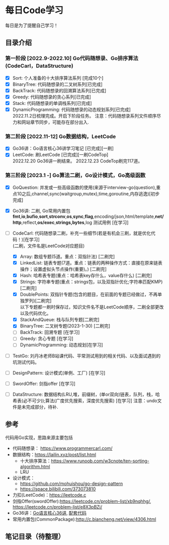 # 每日Code学习
每日是为了提醒自己学习！

## 目录介绍
### 第一阶段 [2022.9-2022.10] Go代码随想录、Go排序算法(CodeCarl，DataStructure)
- [x] Sort: 个人准备的十大排序算法系列 [完成10个]
- [x] BinaryTree: 代码随想录的二叉树系列[已完成]
- [x] BackTrack: 代码随想录的回溯算法系列[已完成]  
- [x] Greedy: 代码随想录的贪心系列[已完成]
- [x] Stack: 代码随想录的单调栈系列[已完成]
- [x] DynamicProgramming: 代码随想录的动态规划系列[已完成]   
2022.11.2日梳理完成。开启下阶段任务。
注意：代码随想录系列文件顺序尽力和网站章节同步，可能存在部分出入.  

### 第二阶段 [2022.11-12] Go数据结构，LeetCode
- [x] Go36讲：Go语言核心36讲学习笔记 [已完成][一刷]
- [x] LeetCode: 刷LeetCode [已完成][一刷CodeTop]  
2022.12.20 Go36讲一刷结束。
2022.12.23 CodeTop刷完117道。

### 第三阶段 [2023.1 -] Go算法二刷，Go设计模式，Go高级函数
- [x] GoQuestion: 并发或一些高级函数的使用(来源于interview-go(question),重点10之后,channel,sync(waitgroup,mutex),time,goroutine,内存逃逸)[初步完成]
- [x] Go36讲: 二刷, Go常用内置包**fmt**,**io**,**bufio**,**sort**,**strconv**,**os**,**sync**,**flag**,encoding/json,html/template,**net/http**,reflect,**os/exec**,**strings,bytes**,log 测试用例 [在学习]
- [ ] CodeCarl: 代码随想录二刷，补充一些细节(若是有机会三刷，就是优化代码！)[在学习]  
(二刷，文件名是LeetCode对应题目)
  - [x] Array: 数组专题(5道。重点：双指针法) [二刷完]
  - [x] LinkedList: 链表专题(7道。重点：链表的两种操作方式：直接在原来链表操作；设置虚拟头节点操作(重要)。) [二刷完]
  - [x] Hash: 哈希表专题(重点：哈希表key存什么，value存什么) [二刷完]
  - [x] Strings: 字符串专题(重点：strings包，以及双指针优化;字符串匹配KMP) [二刷完]
  - [x] DoublePoints: 双指针专题(包含的题目，在前面的专题已经做过，不再单独罗列)[二刷完]  
  以下专题都一刷时保存过，知识文件名不是LeetCode顺序，二刷全部更改以及代码优化。
  - [x] StackAndQueue: 栈与队列专题[二刷完]
  - [x] BinaryTree: 二叉树专题(2023-1-30) [二刷完]
  - [ ] BackTrack: 回溯专题 [在学习]
  - [ ] Greedy: 贪心专题 [在学习]
  - [ ] DynamicProgramming: 动态规划[在学习]
- [ ] TestGo: 刘丹冰老师B站课代码、平常测试用到的相关代码、以及面试遇到的坑测试代码。
- [ ] DesignPattern: 设计模式(单例、工厂) [在学习]
- [ ] SwordOffer: 剑指offer [在学习]
- [ ] DataStructure: 数据结构(LRU,堆，前缀树，(单or双向)链表，队列，栈，哈希表(必不可少));算法(广度优先搜索，深度优先搜索)  [在学习]
注意：undo文件是未完成部分，待补. 


## 参考
代码用Go实现，思路来源主要包括
* 代码随想录： https://www.programmercarl.com/
* 数据结构：https://lailin.xyz/post/list.html
  * 十大排序算法：https://www.runoob.com/w3cnote/ten-sorting-algorithm.html
  * LRU
* 设计模式：
  * https://github.com/mohuishou/go-design-pattern
  * https://space.bilibili.com/373073810
* 力扣(LeetCode)：https://leetcode.c
* 剑指Offer(swordOffer):https://leetcode.cn/problem-list/xb9nqhhg/, https://leetcode.cn/problem-list/e8X3pBZi/
* Go36讲：[Go语言核心36讲](https://time.geekbang.org/column/intro/100013101?code=YF69zjMN9upBt%2FgAwgwUikil2N2wiVvJ7XcyiRsLXU8%3D&source=app_share), [配套代码](https://github.com/hyper0x/Golang_Puzzlers)
* 常用内置包(CommonPackage):http://c.biancheng.net/view/4306.html


## 笔记目录（待整理）
